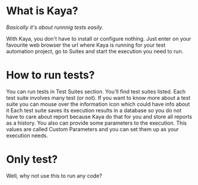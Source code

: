 What is Kaya?
==============
*Basically it's about runnnig tests easily.*

With Kaya, you don't have to install or configure nothing.
Just enter on your favourite web browser the url where Kaya is running for your test automation project,
go to Suites and start the execution you need to run.

How to run tests?
==============

You can run tests in Test Suites section. You'll find test suites listed. Each test suite involves many test (or not).
If you want to know more about a test suite you can mouse over the information icon which could have info about it
Each test suite saves its execution results in a database so you do not have to care about report because Kaya do that for you and store all reports as a history.
You also can provide some parameters to the execution. This values are called Custom Parameters and you can set them up as your execution needs.

Only test?
==============
Well, why not use this to run any code?